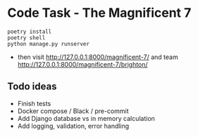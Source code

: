 # Code Task - The Magnificent 7

```
poetry install
poetry shell
python manage.py runserver
```
- then visit http://127.0.0.1:8000/magnificent-7/ and team http://127.0.0.1:8000/magnificent-7/brighton/

## Todo ideas

- Finish tests
- Docker compose / Black / pre-commit
- Add Django database vs in memory calculation
- Add logging, validation, error handling
